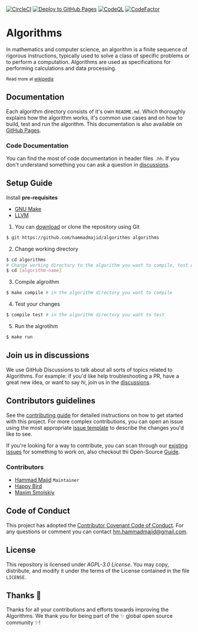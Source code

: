 [![CircleCI](https://dl.circleci.com/status-badge/img/gh/hammadmajid/algorithms/tree/master.svg?style=svg)](https://dl.circleci.com/status-badge/redirect/gh/hammadmajid/algorithms/tree/master) [![Deploy to GitHub Pages](https://github.com/hammadmajid/greedy-algorithm/actions/workflows/jekyll-gh-pages.yml/badge.svg)](https://github.com/hammadmajid/greedy-algorithm/actions/workflows/jekyll-gh-pages.yml) [![CodeQL](https://github.com/hammadmajid/algorithms/actions/workflows/codeql.yml/badge.svg?branch=master)](https://github.com/hammadmajid/algorithms/actions/workflows/codeql.yml) [![CodeFactor](https://www.codefactor.io/repository/github/hammadmajid/algorithms/badge)](https://www.codefactor.io/repository/github/hammadmajid/algorithms)

# Algorithms

In mathematics and computer science, an algorithm is a finite sequence of rigorous instructions, typically used to solve a class of specific problems or to perform a computation. Algorithms are used as specifications for performing calculations and data processing.

<sub>Read more at [wikipedia](https://en.wikipedia.org/wiki/Algorithm)</sub>

## Documentation

Each algorithm directory consists of it's own `README.md`. Which thoroughly explains how the algorithm works, it's common use cases and on how to build, test and run the algorithm. This documentation is also available on [GitHub Pages][pages].

### Code Documentation

You can find the most of code documentation in header files `.hh`. If you don't understand something you can ask a question in [discussions](https://github.com/hammadmajid/algorithms/discussions).

## Setup Guide

<!-- Use Docker, see issue #39 -->

Install **pre-requisites**

- [GNU Make](https://www.gnu.org/software/make/)
- [LLVM](https://releases.llvm.org/download.html)

1. You can [download](pages) or clone the repository using Git
```bash
$ git https://github.com/hammadmajid/algorithms algorithms
```
2. Change working directory
```bash
$ cd algorithms
# Change working directory to the algorithm you want to compile, test or run.
$ cd [algorithm-name]
```
3. Compile algroithm
```bash
$ make compile # in the algorithm directory you want to compile
```
4. Test your changes
```bash
$ compile test # in the algorithm directory you want to test
```
5. Run the algrotihm
```bash
$ make run
```

## Join us in discussions

We use GitHub Discussions to talk about all sorts of topics related to Algorithms. For example: if you'd like help troubleshooting a PR, have a great new idea, or want to say *hi*, join us in the [discussions](https://github.com/hammadmajid/algorithms/discussions).

## Contributors guidelines

See the [contributing guide](https://github.com/hammadmajid/algorithms/blob/greedy-input-test/CONTRIBUTING.md) for detailed instructions on how to get started with this project. For more complex contributions, you can open an issue using the most appropriate [issue template](https://github.com/hammadmajid/algorithms/issues/new/choose) to describe the changes you'd like to see.

If you're looking for a way to contribute, you can scan through our [existing issues](https://github.com/hammadmajid/algorithms/issues) for something to work on, also checkout thi Open-Source [Guide](https://opensource.guide/how-to-contribute/).

### Contributors

- [Hammad Majid][author] `Maintainer`
- [Happy Bird](https://github.com/HappyBirdisAXE)
- [Maxim Smolskiy](https://github.com/MaximSmolskiy)

## Code of Conduct

This project has adopted the [Contributor Covenant Code of Conduct](https://github.com/hammadmajid/algorithms/blob/master/CODE_OF_CONDUCT.md). For any questions or comment you can contact [hm.hammadmajid@gmail.com](hm.hammadmajid@gmail.com).

## License

This repository is licensed under *AGPL-3.0 License*. You may copy, distribute, and modify it under the terms of the License contained in the file `LICENSE`.

[pages]: https://hammadmajid.github.io/algorithms/
[author]: https://github.com/hammadmajid

## Thanks 💜

Thanks for all your contributions and efforts towards improving the Algorithms. We thank you for being part of the ✨ global open source community ✨!
